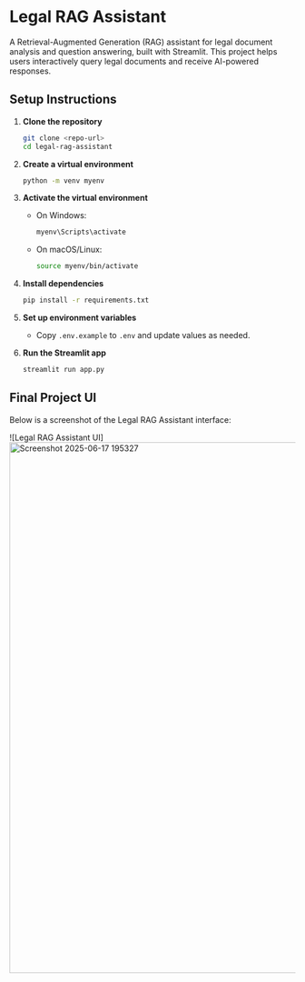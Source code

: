 # Legal RAG Assistant

A Retrieval-Augmented Generation (RAG) assistant for legal document analysis and question answering, built with Streamlit. This project helps users interactively query legal documents and receive AI-powered responses.

## Setup Instructions

1. **Clone the repository**
   ```sh
   git clone <repo-url>
   cd legal-rag-assistant
   ```

2. **Create a virtual environment**
   ```sh
   python -m venv myenv
   ```

3. **Activate the virtual environment**

   - On Windows:
     ```sh
     myenv\Scripts\activate
     ```
   - On macOS/Linux:
     ```sh
     source myenv/bin/activate
     ```

4. **Install dependencies**
   ```sh
   pip install -r requirements.txt
   ```

5. **Set up environment variables**
   - Copy `.env.example` to `.env` and update values as needed.

6. **Run the Streamlit app**
   ```sh
   streamlit run app.py
   ```

## Final Project UI

Below is a screenshot of the Legal RAG Assistant interface:

![Legal RAG Assistant UI]
<img width="934" alt="Screenshot 2025-06-17 195327" src="https://github.com/user-attachments/assets/3eabb1ac-625c-4ee0-97fb-b6e3d970538d" />
